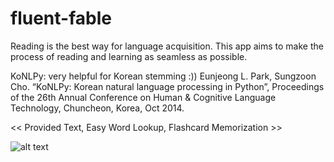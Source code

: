 # fluent-fable

Reading is the best way for language acquisition. 
This app aims to make the process of reading and learning as seamless as possible.

KoNLPy: very helpful for Korean stemming :))
Eunjeong L. Park, Sungzoon Cho. “KoNLPy: Korean natural language processing in Python”, Proceedings of the 26th Annual Conference on Human & Cognitive Language Technology, Chuncheon, Korea, Oct 2014.

<< Provided Text, Easy Word Lookup, Flashcard Memorization >>

![alt text](https://github.com/paul-song-minerva/fluent-fable/blob/main/FluentFable/assets/show_case.gif)